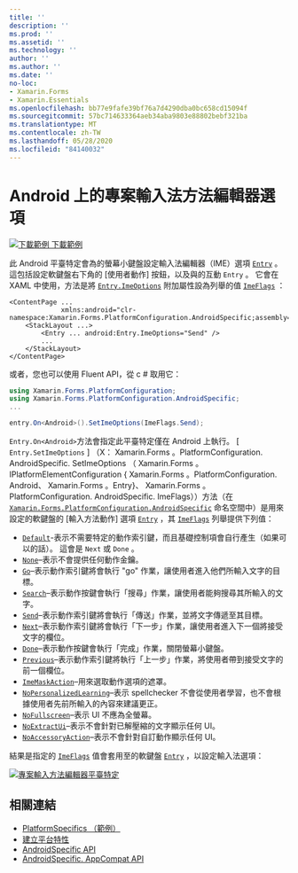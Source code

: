 ```yaml
---
title: ''
description: ''
ms.prod: ''
ms.assetid: ''
ms.technology: ''
author: ''
ms.author: ''
ms.date: ''
no-loc:
- Xamarin.Forms
- Xamarin.Essentials
ms.openlocfilehash: bb77e9fafe39bf76a7d4290dba0bc658cd15094f
ms.sourcegitcommit: 57bc714633364aeb34aba9803e88802bebf321ba
ms.translationtype: MT
ms.contentlocale: zh-TW
ms.lasthandoff: 05/28/2020
ms.locfileid: "84140032"
---
```

# <a name="entry-input-method-editor-options-on-android"></a>Android 上的專案輸入法方法編輯器選項

[![下載範例 ](~/media/shared/download.png) 下載範例](https://docs.microsoft.com/samples/xamarin/xamarin-forms-samples/userinterface-platformspecifics)

此 Android 平臺特定會為的螢幕小鍵盤設定輸入法編輯器（IME）選項 [`Entry`](xref:Xamarin.Forms.Entry) 。 這包括設定軟鍵盤右下角的 [使用者動作] 按鈕，以及與的互動 `Entry` 。 它會在 XAML 中使用，方法是將 [`Entry.ImeOptions`](xref:Xamarin.Forms.PlatformConfiguration.AndroidSpecific.Entry.ImeOptionsProperty) 附加屬性設為列舉的值 [`ImeFlags`](xref:Xamarin.Forms.PlatformConfiguration.AndroidSpecific.ImeFlags) ：

```xaml
<ContentPage ...
             xmlns:android="clr-namespace:Xamarin.Forms.PlatformConfiguration.AndroidSpecific;assembly=Xamarin.Forms.Core">
    <StackLayout ...>
        <Entry ... android:Entry.ImeOptions="Send" />
        ...
    </StackLayout>
</ContentPage>
```

或者，您也可以使用 Fluent API，從 c # 取用它：

```csharp
using Xamarin.Forms.PlatformConfiguration;
using Xamarin.Forms.PlatformConfiguration.AndroidSpecific;
...

entry.On<Android>().SetImeOptions(ImeFlags.Send);
```

`Entry.On<Android>`方法會指定此平臺特定僅在 Android 上執行。 [ `Entry.SetImeOptions` ] （X： Xamarin.Forms 。PlatformConfiguration. AndroidSpecific. SetImeOptions （ Xamarin.Forms 。IPlatformElementConfiguration { Xamarin.Forms 。PlatformConfiguration. Android、 Xamarin.Forms 。Entry}、 Xamarin.Forms 。PlatformConfiguration. AndroidSpecific. ImeFlags））方法（在 [`Xamarin.Forms.PlatformConfiguration.AndroidSpecific`](xref:Xamarin.Forms.PlatformConfiguration.AndroidSpecific) 命名空間中）是用來設定的軟鍵盤的 [輸入方法動作] 選項 [`Entry`](xref:Xamarin.Forms.Entry) ，其 [`ImeFlags`](xref:Xamarin.Forms.PlatformConfiguration.AndroidSpecific.ImeFlags) 列舉提供下列值：

- [`Default`](xref:Xamarin.Forms.PlatformConfiguration.AndroidSpecific.ImeFlags.Default)-表示不需要特定的動作索引鍵，而且基礎控制項會自行產生（如果可以的話）。 這會是 `Next` 或 `Done` 。
- [`None`](xref:Xamarin.Forms.PlatformConfiguration.AndroidSpecific.ImeFlags.None)–表示不會提供任何動作金鑰。
- [`Go`](xref:Xamarin.Forms.PlatformConfiguration.AndroidSpecific.ImeFlags.Go)–表示動作索引鍵將會執行 "go" 作業，讓使用者進入他們所輸入文字的目標。
- [`Search`](xref:Xamarin.Forms.PlatformConfiguration.AndroidSpecific.ImeFlags.Search)–表示動作按鍵會執行「搜尋」作業，讓使用者能夠搜尋其所輸入的文字。
- [`Send`](xref:Xamarin.Forms.PlatformConfiguration.AndroidSpecific.ImeFlags.Send)–表示動作索引鍵將會執行「傳送」作業，並將文字傳遞至其目標。
- [`Next`](xref:Xamarin.Forms.PlatformConfiguration.AndroidSpecific.ImeFlags.Next)–表示動作索引鍵將會執行「下一步」作業，讓使用者進入下一個將接受文字的欄位。
- [`Done`](xref:Xamarin.Forms.PlatformConfiguration.AndroidSpecific.ImeFlags.Done)–表示動作按鍵會執行「完成」作業，關閉螢幕小鍵盤。
- [`Previous`](xref:Xamarin.Forms.PlatformConfiguration.AndroidSpecific.ImeFlags.Previous)–表示動作索引鍵將執行「上一步」作業，將使用者帶到接受文字的前一個欄位。
- [`ImeMaskAction`](xref:Xamarin.Forms.PlatformConfiguration.AndroidSpecific.ImeFlags.ImeMaskAction)–用來選取動作選項的遮罩。
- [`NoPersonalizedLearning`](xref:Xamarin.Forms.PlatformConfiguration.AndroidSpecific.ImeFlags.NoPersonalizedLearning)–表示 spellchecker 不會從使用者學習，也不會根據使用者先前所輸入的內容來建議更正。
- [`NoFullscreen`](xref:Xamarin.Forms.PlatformConfiguration.AndroidSpecific.ImeFlags.NoFullscreen)–表示 UI 不應為全螢幕。
- [`NoExtractUi`](xref:Xamarin.Forms.PlatformConfiguration.AndroidSpecific.ImeFlags.NoExtractUi)–表示不會針對已解壓縮的文字顯示任何 UI。
- [`NoAccessoryAction`](xref:Xamarin.Forms.PlatformConfiguration.AndroidSpecific.ImeFlags.NoAccessoryAction)–表示不會針對自訂動作顯示任何 UI。

結果是指定的 [`ImeFlags`](xref:Xamarin.Forms.PlatformConfiguration.AndroidSpecific.ImeFlags) 值會套用至的軟鍵盤 [`Entry`](xref:Xamarin.Forms.Entry) ，以設定輸入法選項：

[![專案輸入方法編輯器平臺特定](entry-ime-options-images/entry-imeoptions.png "專案輸入方法編輯器平臺特定")](entry-ime-options-images/entry-imeoptions-large.png#lightbox "專案輸入方法編輯器平臺特定")

## <a name="related-links"></a>相關連結

- [PlatformSpecifics （範例）](https://docs.microsoft.com/samples/xamarin/xamarin-forms-samples/userinterface-platformspecifics)
- [建立平台特性](~/xamarin-forms/platform/platform-specifics/index.md#creating-platform-specifics)
- [AndroidSpecific API](xref:Xamarin.Forms.PlatformConfiguration.AndroidSpecific)
- [AndroidSpecific. AppCompat API](xref:Xamarin.Forms.PlatformConfiguration.AndroidSpecific.AppCompat)
